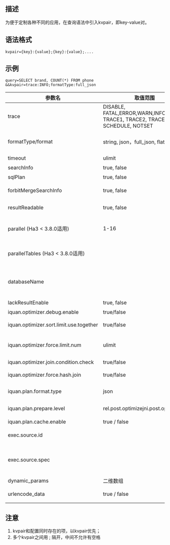 ## 描述
为便于定制各种不同的应用，在查询语法中引入kvpair，即key-value对。

## 语法格式
`kvpair={key}:{value};{key}:{value};....`

## 示例
`query=SELECT brand, COUNT(*) FROM phone &&kvpair=trace:INFO;formatType:full_json`


| 参数名  | 取值范围 | 默认值 | 参数说明 | 
| ----------- | ----------- |----------- |----------- |
|trace | DISABLE, FATAL,ERROR,WARN,INFO,DEBUG, TRACE1, TRACE2, TRACE3, SCHEDULE, NOTSET | DISABLE | 在前端输出查询过程中的相关信息|
|formatType/format | string, json，full_json, flatbuffers | string | 返回结果类型，详情, json建议使用full_json格式，速度快建议为flatbuffers|
|timeout | ulimit | 由sql配置决定 | query查询超时限制，单位ms|
|searchInfo | true, false | false | 是否返回search info信息|
|sqlPlan | true, false | false | 是否返回sql plan信息|
|forbitMergeSearchInfo | true, false | false | qrs不合并各列search返回的searchInfo, 用于查各列的详细信息|
|resultReadable | true, false | false | 在format为json/full_json时，json中会加一些换行增加可读性|
|parallel (Ha3 < 3.8.0适用) | 1-16 | 1 | searcher上开启多路并行优化Ha3 >= 3.8.0版本请使用新的实现: 详情注意: 新老实现不兼容，请勿同时启用|
|parallelTables (Ha3 < 3.8.0适用) |   |   | 多个table间用'\|'分隔，配合并行使用，表示哪些table可以支持拆分并行，主要用于join场景|
|databaseName |   |   | 指定默认dbName，用于qrs访问对应的search，qrs也可以同时访问多个search，需要在query子句的table前拼上dbName.tableName|
|lackResultEnable | true, false | false | 允许结果缺列，例如一列rpc超时|
|iquan.optimizer.debug.enable | true/false | false | 是否开启优化阶段的debug功能|
|iquan.optimizer.sort.limit.use.together | true/false | true | 是否强制要求order by后一定要有limit|
|iquan.optimizer.force.limit.num | ulimit | 100 | 如果开启了iquan.optimizer.force.limit.enable， iquan将这个选项的值作为limit的大小|
|iquan.optimizer.join.condition.check | true/false | true | 是否强制要求join的字段为hash字段|
|iquan.optimizer.force.hash.join | true/false | false | 是否强制让所有的join节点都变为hash join|
|iquan.plan.format.type | json | json | iquan产出的执行计划的格式。目前只支持json。|
|iquan.plan.prepare.level | rel.post.optimizejni.post.optimize | jni.post.optimize | 和cache或者动态参数配合使用。推荐jni.post.optimize.当用户开启了|cache， iquan会将指定阶段的结果放入缓存中；当用户开启了动态参数， iquan会对指定阶段的结果进行动态参数替换。rel.post.optimize: 优化后的结果，在Java代码中|jni.post.optimize: JNI调用返回后的结果，在Cpp代码中|
|iquan.plan.cache.enable | true / false | false | 是否将当前的结果放入cache中。|
|exec.source.id |   | "" | 指定串访问特定行，多exchange时有用，默认按时间生成|
|exec.source.spec |   | "" | 指定业务方来源，请按照指定格式填写TPP推荐场景: tpp-appid-abid-solutionid-ip其他场景: 产品名-系统名-IP|
|dynamic_params | 二维数组 | 无 | 参考|
|urlencode_data | true / false | false | 如果对dynamic_params的内容做了urlencode，需要设置为true|


## 注意
1. kvpair和配置同时存在的项，以kvpair优先；
2. 多个kvpair之间用 ; 隔开，中间不允许有空格
